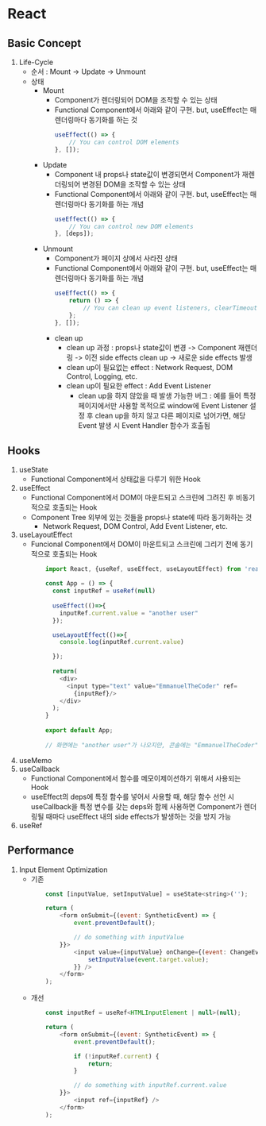 # React
## Basic Concept
1. Life-Cycle
    - 순서 : Mount -> Update -> Unmount
    - 상태
        - Mount
            - Component가 렌더링되어 DOM을 조작할 수 있는 상태
            - Functional Component에서 아래와 같이 구현. but, useEffect는 매 렌더링마다 동기화를 하는 것
                ```javascript
                useEffect(() => {
                    // You can control DOM elements
                }, []);
                ```
        - Update
            - Component 내 props나 state값이 변경되면서 Component가 재렌더링되어 변경된 DOM을 조작할 수 있는 상태
            - Functional Component에서 아래와 같이 구현. but, useEffect는 매 렌더링마다 동기화를 하는 개념
                ```javascript
                useEffect(() => {
                    // You can control new DOM elements
                }, [deps]);
                ```
        - Unmount
            - Component가 페이지 상에서 사라진 상태
            - Functional Component에서 아래와 같이 구현. but, useEffect는 매 렌더링마다 동기화를 하는 개념
                ```javascript
                useEffect(() => {
                    return () => {
                        // You can clean up event listeners, clearTimeout, etc.
                    };
                }, []);
                ```
            - clean up
                - clean up 과정 : props나 state값이 변경 -> Component 재렌더링 -> 이전 side effects clean up -> 새로운 side effects 발생
                - clean up이 필요없는 effect : Network Request, DOM Control, Logging, etc.
                - clean up이 필요한 effect : Add Event Listener
                    - clean up을 하지 않았을 때 발생 가능한 버그 : 예를 들어 특정 페이지에서만 사용할 목적으로 window에 Event Listener 설정 후 clean up을 하지 않고 다른 페이지로 넘어가면, 해당 Event 발생 시 Event Handler 함수가 호출됨

## Hooks
1. useState
    - Functional Component에서 상태값을 다루기 위한 Hook
1. useEffect
    - Functional Component에서 DOM이 마운트되고 스크린에 그려진 후 비동기적으로 호출되는 Hook
    - Component Tree 외부에 있는 것들을 props나 state에 따라 동기화하는 것
        - Network Request, DOM Control, Add Event Listener, etc.
1. useLayoutEffect
    - Funcional Component에서 DOM이 마운트되고 스크린에 그리기 전에 동기적으로 호출되는 Hook
        ```javascript
            import React, {useRef, useEffect, useLayoutEffect) from 'react'

            const App = () => {
              const inputRef = useRef(null)
              
              useEffect(()=>{
                inputRef.current.value = "another user"
              });

              useLayoutEffect(()=>{
                console.log(inputRef.current.value)

              });
              
              return(
                <div>
                  <input type="text" value="EmmanuelTheCoder" ref= 
                    {inputRef}/>
                </div>
              );
            }
            
            export default App;
            
            // 화면에는 "another user"가 나오지만, 콘솔에는 "EmmanuelTheCoder"가 찍힌다.
        ```
1. useMemo
1. useCallback
    - Functional Component에서 함수를 메모이제이션하기 위해서 사용되는 Hook
    - useEffect의 deps에 특정 함수를 넣어서 사용할 때, 해당 함수 선언 시 useCallback을 특정 변수를 갖는 deps와 함께 사용하면 Component가 렌더링될 때마다 useEffect 내의 side effects가 발생하는 것을 방지 가능
1. useRef

## Performance
1. Input Element Optimization
    - 기존
        ```javascript
            const [inputValue, setInputValue] = useState<string>('');

            return (
                <form onSubmit={(event: SyntheticEvent) => {
                    event.preventDefault();

                    // do something with inputValue
                }}>
                    <input value={inputValue} onChange={(event: ChangeEvent<HTMLInputElement>) => {
                        setInputValue(event.target.value);
                    }} />
                </form>
            );
        ```
    - 개선
        ```javascript
            const inputRef = useRef<HTMLInputElement | null>(null);

            return (
                <form onSubmit={(event: SyntheticEvent) => {
                    event.preventDefault();

                    if (!inputRef.current) {
                        return;
                    }

                    // do something with inputRef.current.value
                }}>
                    <input ref={inputRef} />
                </form>
            );
        ```

